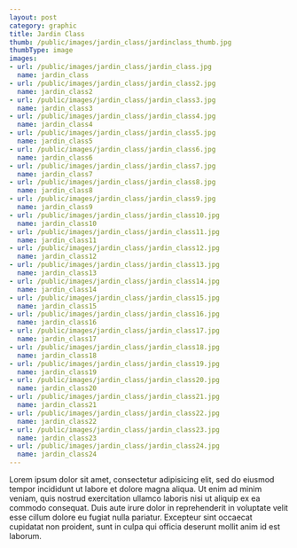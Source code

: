 ```yaml
---
layout: post
category: graphic
title: Jardin Class
thumb: /public/images/jardin_class/jardinclass_thumb.jpg
thumbType: image
images:
- url: /public/images/jardin_class/jardin_class.jpg
  name: jardin_class
- url: /public/images/jardin_class/jardin_class2.jpg
  name: jardin_class2
- url: /public/images/jardin_class/jardin_class3.jpg
  name: jardin_class3
- url: /public/images/jardin_class/jardin_class4.jpg
  name: jardin_class4
- url: /public/images/jardin_class/jardin_class5.jpg
  name: jardin_class5
- url: /public/images/jardin_class/jardin_class6.jpg
  name: jardin_class6
- url: /public/images/jardin_class/jardin_class7.jpg
  name: jardin_class7
- url: /public/images/jardin_class/jardin_class8.jpg
  name: jardin_class8
- url: /public/images/jardin_class/jardin_class9.jpg
  name: jardin_class9
- url: /public/images/jardin_class/jardin_class10.jpg
  name: jardin_class10
- url: /public/images/jardin_class/jardin_class11.jpg
  name: jardin_class11
- url: /public/images/jardin_class/jardin_class12.jpg
  name: jardin_class12
- url: /public/images/jardin_class/jardin_class13.jpg
  name: jardin_class13
- url: /public/images/jardin_class/jardin_class14.jpg
  name: jardin_class14
- url: /public/images/jardin_class/jardin_class15.jpg
  name: jardin_class15
- url: /public/images/jardin_class/jardin_class16.jpg
  name: jardin_class16
- url: /public/images/jardin_class/jardin_class17.jpg
  name: jardin_class17
- url: /public/images/jardin_class/jardin_class18.jpg
  name: jardin_class18
- url: /public/images/jardin_class/jardin_class19.jpg
  name: jardin_class19
- url: /public/images/jardin_class/jardin_class20.jpg
  name: jardin_class20
- url: /public/images/jardin_class/jardin_class21.jpg
  name: jardin_class21
- url: /public/images/jardin_class/jardin_class22.jpg
  name: jardin_class22
- url: /public/images/jardin_class/jardin_class23.jpg
  name: jardin_class23
- url: /public/images/jardin_class/jardin_class24.jpg
  name: jardin_class24                               
---
```

Lorem ipsum dolor sit amet, consectetur adipisicing elit, sed do eiusmod
tempor incididunt ut labore et dolore magna aliqua. Ut enim ad minim veniam,
quis nostrud exercitation ullamco laboris nisi ut aliquip ex ea commodo
consequat. Duis aute irure dolor in reprehenderit in voluptate velit esse
cillum dolore eu fugiat nulla pariatur. Excepteur sint occaecat cupidatat non
proident, sunt in culpa qui officia deserunt mollit anim id est laborum.